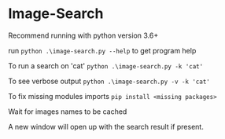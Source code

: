 # Image-Search
Recommend running with python version 3.6+

run `python .\image-search.py --help` to get program help

To run a search on 'cat' `python .\image-search.py -k 'cat'`

To see verbose output `python .\image-search.py -v -k 'cat'`

To fix missing modules imports `pip install <missing packages>`

Wait for images names to be cached

A new window will open up with the search result if present.

